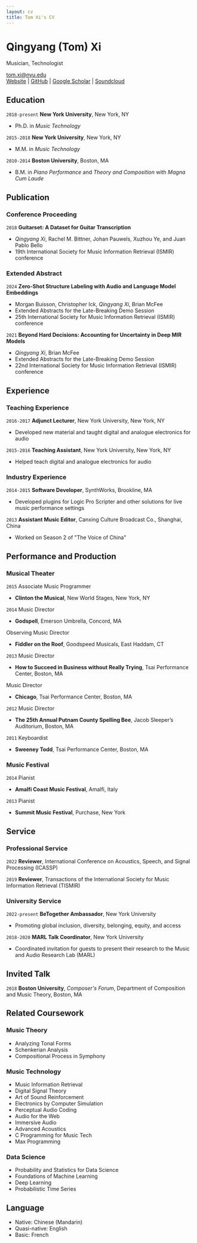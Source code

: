 ```yaml
---
layout: cv
title: Tom Xi's CV
---
```

# Qingyang (Tom) Xi
Musician, Technologist

<div id="webaddress">
    <a href="mailto: tom.xi@nyu.edu">tom.xi@nyu.edu</a><br/>
    <a href="https://tomxi.weebly.com/">Website</a> |
    <a href="https://github.com/tomxi/">GitHub</a> |
    <a href="https://scholar.google.com/citations?user=uWxe6-AAAAAJ">Google Scholar</a> |
    <a href="https://soundcloud.com/tom-xi">Soundcloud</a>
</div>

## Education
`2018-present`
__New York University__, New York, NY
- Ph.D. in *Music Technology*

`2015-2018`
__New York University__, New York, NY
- M.M. in *Music Technology*

`2010-2014`
__Boston University__, Boston, MA
- B.M. in *Piano Performance* and *Theory and Composition* with *Magna Cum Laude*

## Publication
### Conference Proceeding
`2018`
__Guitarset: A Dataset for Guitar Transcription__
- _Qingyang Xi_, Rachel M. Bittner, Johan Pauwels, Xuzhou Ye, and Juan Pablo Bello
- 19th International Society for Music Information Retrieval (ISMIR) conference

### Extended Abstract
`2024`
__Zero-Shot Structure Labeling with Audio and Language Model Embeddings__
- Morgan Buisson, Christopher Ick, _Qingyang Xi_, Brian McFee
- Extended Abstracts for the Late-Breaking Demo Session
- 25th International Society for Music Information Retrieval (ISMIR) conference


`2021`
__Beyond Hard Decisions: Accounting for Uncertainty in Deep MIR Models​__
- _Qingyang Xi_, Brian McFee
- Extended Abstracts for the Late-Breaking Demo Session
- 22nd International Society for Music Information Retrieval (ISMIR) conference

## Experience
### Teaching Experience
`2016-2017`
__Adjunct Lecturer__, New York University, New York, NY
- Developed new material and taught digital and analogue electronics for audio

`2015-2016`
__Teaching Assistant__, New York University, New York, NY
- Helped teach digital and analogue electronics for audio

### Industry Experience
`2014-2015`
__Software Developer__, SynthWorks, Brookline, MA
- Developed plugins for Logic Pro Scripter and other solutions for live music performance settings

`2013`
__Assistant Music Editor__, Canxing Culture Broadcast Co., Shanghai, China
- Worked on Season 2 of "The Voice of China"

## Performance and Production
### Musical Theater
`2015`
Associate Music Programmer
- __Clinton the Musical__, New World Stages, New York, NY

`2014`
Music Director
- __Godspell__, Emerson Umbrella, Concord, MA

Observing Music Director
- __Fiddler on the Roof__, Goodspeed Musicals, East Haddam, CT

`2013`
Music Director
- __How to Succeed in Business without Really Trying__, Tsai Performance Center, Boston, MA

Music Director
- __Chicago__, Tsai Performance Center, Boston, MA

`2012`
Music Director
- __The 25th Annual Putnam County Spelling Bee__, Jacob Sleeper’s Auditorium, Boston, MA

`2011`
Keyboardist
- __Sweeney Todd__, Tsai Performance Center, Boston, MA
<!-- <div style="page-break-after: always;"></div> -->

### Music Festival
`2014`
Pianist
- __Amalfi Coast Music Festival__, Amalfi, Italy

`2013`
Pianist
- __Summit Music Festival__, Purchase, New York

## Service
### Professional Service
`2022`
__Reviewer__, International Conference on Acoustics, Speech, and Signal Processing (ICASSP)

`2019`
__Reviewer__, Transactions of the International Society for Music Information Retrieval (TISMIR)

### University Service
`2022-present`
__BeTogether Ambassador__, New York University
- Promoting global inclusion, diversity, belonging, equity, and access

`2018-2020`
__MARL Talk Coordinator__, New York University
- Coordinated invitation for guests to present their research to the Music and Audio Research Lab (MARL)

## Invited Talk
`2018`
__Boston University__, *Composer's Forum*, Department of Composition and Music Theory, Boston, MA

## Related Coursework
### Music Theory
- Analyzing Tonal Forms
- Schenkerian Analysis
- Compositional Process in Symphony

### Music Technology
- Music Information Retrieval
- Digital Signal Theory
- Art of Sound Reinforcement
- Electronics by Computer Simulation
- Perceptual Audio Coding
- Audio for the Web
- Immersive Audio
- Advanced Acoustics
- C Programming for Music Tech
- Max Programming

### Data Science
- Probability and Statistics for Data Science
- Foundations of Machine Learning 
- Deep Learning
- Probabilistic Time Series

## Language
- Native: Chinese (Mandarin)
- Quasi-native: English
- Basic: French
